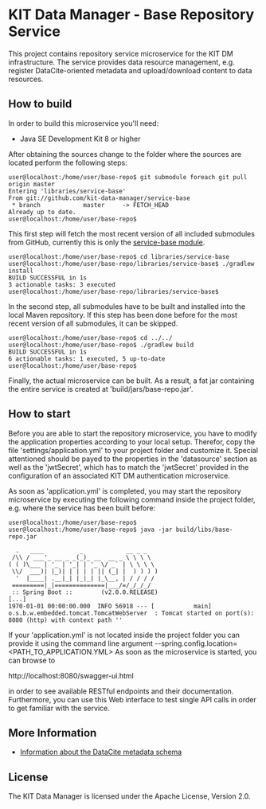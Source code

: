 # KIT Data Manager - Base Repository Service

This project contains repository service microservice for the KIT DM infrastructure. The service provides
data resource management, e.g. register DataCite-oriented metadata and upload/download content to data resources.

## How to build

In order to build this microservice you'll need:

* Java SE Development Kit 8 or higher

After obtaining the sources change to the folder where the sources are located perform the following steps:

```
user@localhost:/home/user/base-repo$ git submodule foreach git pull origin master
Entering 'libraries/service-base'
From git://github.com/kit-data-manager/service-base
 * branch            master     -> FETCH_HEAD
Already up to date.
user@localhost:/home/user/base-repo$
```

This first step will fetch the most recent version of all included submodules from GitHub, currently this 
is only the [service-base module](https://github.com/kit-data-manager/service-base). 

```
user@localhost:/home/user/base-repo$ cd libraries/service-base
user@localhost:/home/user/base-repo/libraries/service-base$ ./gradlew install
BUILD SUCCESSFUL in 1s
3 actionable tasks: 3 executed
user@localhost:/home/user/base-repo/libraries/service-base$ 
```

In the second step, all submodules have to be built and installed into the local Maven repository. If this step has been
done before for the most recent version of all submodules, it can be skipped. 

```
user@localhost:/home/user/base-repo$ cd ../../
user@localhost:/home/user/base-repo$ ./gradlew build
BUILD SUCCESSFUL in 1s
6 actionable tasks: 1 executed, 5 up-to-date
user@localhost:/home/user/base-repo$
```

Finally, the actual microservice can be built. As a result, a fat jar containing the entire service is created at 'build/jars/base-repo.jar'.


## How to start

Before you are able to start the repository microservice, you have to modify the application properties according to your local setup. 
Therefor, copy the file 'settings/application.yml' to your project folder and customize it. Special attentioned should be payed to the
properties in the 'datasource' section as well as the 'jwtSecret', which has to match the 'jwtSecret' provided in the configuration of 
an associated KIT DM authentication microservice.

As soon as 'application.yml' is completed, you may start the repository microservice by executing the following command inside the project folder, 
e.g. where the service has been built before:

```
user@localhost:/home/user/base-repo$ 
user@localhost:/home/user/base-repo$ java -jar build/libs/base-repo.jar

  .   ____          _            __ _ _
 /\\ / ___'_ __ _ _(_)_ __  __ _ \ \ \ \
( ( )\___ | '_ | '_| | '_ \/ _` | \ \ \ \
 \\/  ___)| |_)| | | | | || (_| |  ) ) ) )
  '  |____| .__|_| |_|_| |_\__, | / / / /
 =========|_|==============|___/=/_/_/_/
 :: Spring Boot ::        (v2.0.0.RELEASE)
[...]
1970-01-01 00:00:00.000  INFO 56918 --- [           main] o.s.b.w.embedded.tomcat.TomcatWebServer  : Tomcat started on port(s): 8080 (http) with context path ''

```

If your 'application.yml' is not located inside the project folder you can provide it using the command line argument --spring.config.location=<PATH_TO_APPLICATION.YML>
As soon as the microservice is started, you can browse to 

http://localhost:8080/swagger-ui.html

in order to see available RESTful endpoints and their documentation. Furthermore, you can use this Web interface to test single API calls in order to get familiar with the 
service.

## More Information

* [Information about the DataCite metadata schema](https://schema.datacite.org/)

## License

The KIT Data Manager is licensed under the Apache License, Version 2.0.